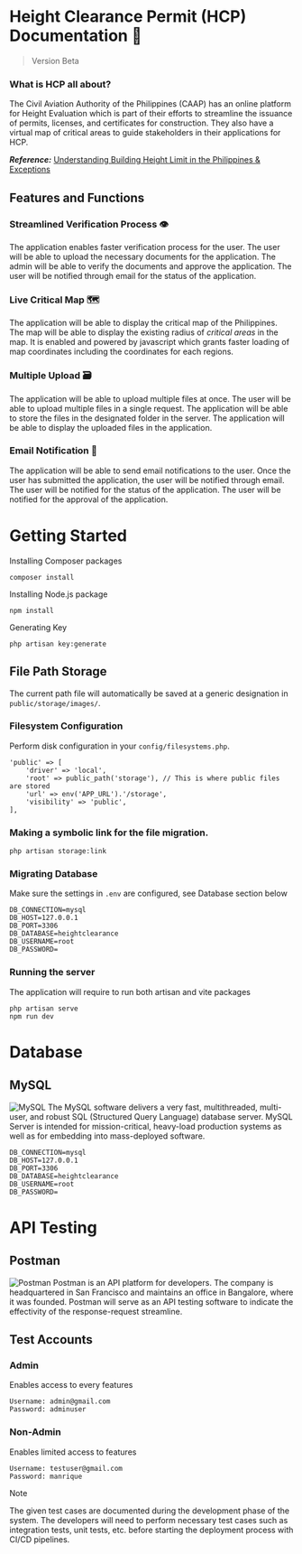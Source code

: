 # Height Clearance Permit (HCP) Documentation 🛫
> Version Beta
### What is HCP all about?
The Civil Aviation Authority of the Philippines (CAAP) has an online platform for Height Evaluation which is part of their efforts to streamline the issuance of permits, licenses, and certificates for construction. They also have a virtual map of critical areas to guide stakeholders in their applications for HCP.

**_Reference:_**
[Understanding Building Height Limit in the Philippines & Exceptions](https://www.ianfulgar.com/reference/understanding-building-height-limit-in-the-philippines-exceptions/#:~:text=The%20CAAP%20has%20an%20online,in%20their%20applications%20for%20HCP.)

## Features and Functions

### Streamlined Verification Process 👁️
The application enables faster verification process for the user. The user will be able to upload the necessary documents for the application. The admin will be able to verify the documents and approve the application. The user will be notified through email for the status of the application.

### Live Critical Map 🗺️
The application will be able to display the critical map of the Philippines. The map will be able to display the existing radius of _critical areas_ in the map. It is enabled and powered by javascript which grants faster loading of map coordinates including the coordinates for each regions.

### Multiple Upload 🗃️
The application will be able to upload multiple files at once. The user will be able to upload multiple files in a single request. The application will be able to store the files in the designated folder in the server. The application will be able to display the uploaded files in the application.

### Email Notification 📨
The application will be able to send email notifications to the user. Once the user has submitted the application, the user will be notified through email. The user will be notified for the status of the application. The user will be notified for the approval of the application.


# Getting Started
Installing Composer packages
```
composer install
```
Installing Node.js package
```
npm install
```
Generating Key
```
php artisan key:generate
```

## File Path Storage
The current path file will automatically be saved at a generic designation in `public/storage/images/`.

### Filesystem Configuration
Perform disk configuration in your `config/filesystems.php`.
```
'public' => [
    'driver' => 'local',
    'root' => public_path('storage'), // This is where public files are stored
    'url' => env('APP_URL').'/storage',
    'visibility' => 'public',
],

```
### Making a symbolic link for the file migration.
```
php artisan storage:link
```

### Migrating Database
Make sure the settings in `.env` are configured, see Database section below
```
DB_CONNECTION=mysql
DB_HOST=127.0.0.1
DB_PORT=3306
DB_DATABASE=heightclearance
DB_USERNAME=root
DB_PASSWORD=
```


### Running the server
The application will require to run both artisan and vite packages
```
php artisan serve
npm run dev
```


# Database
## MySQL 
![MySQL](https://www.liveagent.com/app/uploads/2020/11/MySQL-Logo.png)
The MySQL software delivers a very fast, multithreaded, multi-user, and robust SQL (Structured Query Language) database server. MySQL Server is intended for mission-critical, heavy-load production systems as well as for embedding into mass-deployed software. 
```
DB_CONNECTION=mysql
DB_HOST=127.0.0.1
DB_PORT=3306
DB_DATABASE=heightclearance
DB_USERNAME=root
DB_PASSWORD=
```

# API Testing
## Postman
![Postman](https://mms.businesswire.com/media/20220414005114/en/761650/22/postman-logo-vert-2018.jpg)
Postman is an API platform for developers. The company is headquartered in San Francisco and maintains an office in Bangalore, where it was founded. Postman will serve as an API testing software to indicate the effectivity of the response-request streamline. 
<br>

## Test Accounts 
### Admin
Enables access to every features
```
Username: admin@gmail.com
Password: adminuser
```
### Non-Admin
Enables limited access to features
```
Username: testuser@gmail.com
Password: manrique
```
>[!NOTE]
>The given test cases are documented during the development phase of the system. The developers will need to perform necessary test cases such as integration tests, unit tests, etc. before starting the deployment process with CI/CD pipelines.
